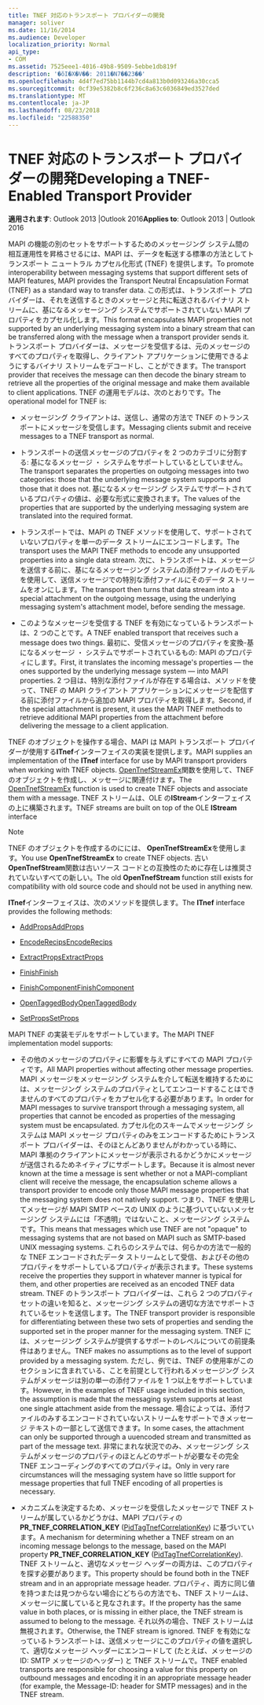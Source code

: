 ```yaml
---
title: TNEF 対応のトランスポート プロバイダーの開発
manager: soliver
ms.date: 11/16/2014
ms.audience: Developer
localization_priority: Normal
api_type:
- COM
ms.assetid: 7525eee1-4016-49b8-9509-5ebbe1db819f
description: '�ŏI�X�V��: 2011�N7��23��'
ms.openlocfilehash: 4d4f7ed75bb1144b7cd4a813b0d093246a30cca5
ms.sourcegitcommit: 0cf39e5382b8c6f236c8a63c6036849ed3527ded
ms.translationtype: MT
ms.contentlocale: ja-JP
ms.lasthandoff: 08/23/2018
ms.locfileid: "22588350"
---
```

# <a name="developing-a-tnef-enabled-transport-provider"></a><span data-ttu-id="6a2d2-103">TNEF 対応のトランスポート プロバイダーの開発</span><span class="sxs-lookup"><span data-stu-id="6a2d2-103">Developing a TNEF-Enabled Transport Provider</span></span>

  
  
<span data-ttu-id="6a2d2-104">**適用されます**: Outlook 2013 |Outlook 2016</span><span class="sxs-lookup"><span data-stu-id="6a2d2-104">**Applies to**: Outlook 2013 | Outlook 2016</span></span> 
  
<span data-ttu-id="6a2d2-105">MAPI の機能の別のセットをサポートするためのメッセージング システム間の相互運用性を昇格させるには、MAPI は、データを転送する標準の方法としてトランスポート ニュートラル カプセル化形式 (TNEF) を提供します。</span><span class="sxs-lookup"><span data-stu-id="6a2d2-105">To promote interoperability between messaging systems that support different sets of MAPI features, MAPI provides the Transport Neutral Encapsulation Format (TNEF) as a standard way to transfer data.</span></span> <span data-ttu-id="6a2d2-106">この形式は、トランスポート プロバイダーは、それを送信するときのメッセージと共に転送されるバイナリ ストリームに、基になるメッセージング システムでサポートされていない MAPI プロパティをカプセル化します。</span><span class="sxs-lookup"><span data-stu-id="6a2d2-106">This format encapsulates MAPI properties not supported by an underlying messaging system into a binary stream that can be transferred along with the message when a transport provider sends it.</span></span> <span data-ttu-id="6a2d2-107">トランスポート プロバイダーは、メッセージを受信するは、元のメッセージのすべてのプロパティを取得し、クライアント アプリケーションに使用できるようにするバイナリ ストリームをデコードし、ことができます。</span><span class="sxs-lookup"><span data-stu-id="6a2d2-107">The transport provider that receives the message can then decode the binary stream to retrieve all the properties of the original message and make them available to client applications.</span></span> <span data-ttu-id="6a2d2-108">TNEF の運用モデルは、次のとおりです。</span><span class="sxs-lookup"><span data-stu-id="6a2d2-108">The operational model for TNEF is:</span></span>
  
- <span data-ttu-id="6a2d2-109">メッセージング クライアントは、送信し、通常の方法で TNEF のトランスポートにメッセージを受信します。</span><span class="sxs-lookup"><span data-stu-id="6a2d2-109">Messaging clients submit and receive messages to a TNEF transport as normal.</span></span>
    
- <span data-ttu-id="6a2d2-110">トランスポートの送信メッセージのプロパティを 2 つのカテゴリに分割する: 基になるメッセージ ・ システムをサポートしているとしていません。</span><span class="sxs-lookup"><span data-stu-id="6a2d2-110">The transport separates the properties on outgoing messages into two categories: those that the underlying message system supports and those that it does not.</span></span> <span data-ttu-id="6a2d2-111">基になるメッセージング システムでサポートされているプロパティの値は、必要な形式に変換されます。</span><span class="sxs-lookup"><span data-stu-id="6a2d2-111">The values of the properties that are supported by the underlying messaging system are translated into the required format.</span></span>
    
- <span data-ttu-id="6a2d2-112">トランスポートでは、MAPI の TNEF メソッドを使用して、サポートされていないプロパティを単一のデータ ストリームにエンコードします。</span><span class="sxs-lookup"><span data-stu-id="6a2d2-112">The transport uses the MAPI TNEF methods to encode any unsupported properties into a single data stream.</span></span> <span data-ttu-id="6a2d2-113">次に、トランスポートは、メッセージを送信する前に、基になるメッセージング システムの添付ファイルのモデルを使用して、送信メッセージでの特別な添付ファイルにそのデータ ストリームをオンにします。</span><span class="sxs-lookup"><span data-stu-id="6a2d2-113">The transport then turns that data stream into a special attachment on the outgoing message, using the underlying messaging system's attachment model, before sending the message.</span></span>
    
- <span data-ttu-id="6a2d2-114">このようなメッセージを受信する TNEF を有効になっているトランスポートは、2 つのことです。</span><span class="sxs-lookup"><span data-stu-id="6a2d2-114">A TNEF enabled transport that receives such a message does two things.</span></span> <span data-ttu-id="6a2d2-115">最初に、受信メッセージのプロパティを変換-基になるメッセージ ・ システムでサポートされているもの: MAPI のプロパティにします。</span><span class="sxs-lookup"><span data-stu-id="6a2d2-115">First, it translates the incoming message's properties — the ones supported by the underlying message system — into MAPI properties.</span></span> <span data-ttu-id="6a2d2-116">2 つ目は、特別な添付ファイルが存在する場合は、メソッドを使って、TNEF の MAPI クライアント アプリケーションにメッセージを配信する前に添付ファイルから追加の MAPI プロパティを取得します。</span><span class="sxs-lookup"><span data-stu-id="6a2d2-116">Second, if the special attachment is present, it uses the MAPI TNEF methods to retrieve additional MAPI properties from the attachment before delivering the message to a client application.</span></span>
    
<span data-ttu-id="6a2d2-117">TNEF のオブジェクトを操作する場合、MAPI は MAPI トランスポート プロバイダーが使用する**ITnef**インターフェイスの実装を提供します。</span><span class="sxs-lookup"><span data-stu-id="6a2d2-117">MAPI supplies an implementation of the **ITnef** interface for use by MAPI transport providers when working with TNEF objects.</span></span> <span data-ttu-id="6a2d2-118">[OpenTnefStreamEx](opentnefstreamex.md)関数を使用して、TNEF のオブジェクトを作成し、メッセージに関連付けます。</span><span class="sxs-lookup"><span data-stu-id="6a2d2-118">The [OpenTnefStreamEx](opentnefstreamex.md) function is used to create TNEF objects and associate them with a message.</span></span> <span data-ttu-id="6a2d2-119">TNEF ストリームは、OLE の**IStream**インターフェイスの上に構築されます。</span><span class="sxs-lookup"><span data-stu-id="6a2d2-119">TNEF streams are built on top of the OLE **IStream** interface</span></span> 
  
> [!NOTE]
> <span data-ttu-id="6a2d2-120">TNEF のオブジェクトを作成するのにには、 **OpenTnefStreamEx**を使用します。</span><span class="sxs-lookup"><span data-stu-id="6a2d2-120">You use **OpenTnefStreamEx** to create TNEF objects.</span></span> <span data-ttu-id="6a2d2-121">古い**OpenTnefStream**関数は古いソース コードとの互換性のために存在しは推奨されていないすべての新しい。</span><span class="sxs-lookup"><span data-stu-id="6a2d2-121">The old **OpenTnefStream** function still exists for compatibility with old source code and should not be used in anything new.</span></span> 
  
<span data-ttu-id="6a2d2-122">**ITnef**インターフェイスは、次のメソッドを提供します。</span><span class="sxs-lookup"><span data-stu-id="6a2d2-122">The **ITnef** interface provides the following methods:</span></span> 
  
- [<span data-ttu-id="6a2d2-123">AddProps</span><span class="sxs-lookup"><span data-stu-id="6a2d2-123">AddProps</span></span>](itnef-addprops.md)
    
- [<span data-ttu-id="6a2d2-124">EncodeRecips</span><span class="sxs-lookup"><span data-stu-id="6a2d2-124">EncodeRecips</span></span>](itnef-encoderecips.md)
    
- [<span data-ttu-id="6a2d2-125">ExtractProps</span><span class="sxs-lookup"><span data-stu-id="6a2d2-125">ExtractProps</span></span>](itnef-extractprops.md)
    
- [<span data-ttu-id="6a2d2-126">Finish</span><span class="sxs-lookup"><span data-stu-id="6a2d2-126">Finish</span></span>](itnef-finish.md)
    
- [<span data-ttu-id="6a2d2-127">FinishComponent</span><span class="sxs-lookup"><span data-stu-id="6a2d2-127">FinishComponent</span></span>](itnef-finishcomponent.md)
    
- [<span data-ttu-id="6a2d2-128">OpenTaggedBody</span><span class="sxs-lookup"><span data-stu-id="6a2d2-128">OpenTaggedBody</span></span>](itnef-opentaggedbody.md)
    
- [<span data-ttu-id="6a2d2-129">SetProps</span><span class="sxs-lookup"><span data-stu-id="6a2d2-129">SetProps</span></span>](itnef-setprops.md)
    
<span data-ttu-id="6a2d2-130">MAPI TNEF の実装モデルをサポートしています。</span><span class="sxs-lookup"><span data-stu-id="6a2d2-130">The MAPI TNEF implementation model supports:</span></span>
  
- <span data-ttu-id="6a2d2-131">その他のメッセージのプロパティに影響を与えずにすべての MAPI プロパティです。</span><span class="sxs-lookup"><span data-stu-id="6a2d2-131">All MAPI properties without affecting other message properties.</span></span> <span data-ttu-id="6a2d2-132">MAPI メッセージをメッセージング システムを介して転送を維持するためには、メッセージング システムのプロパティとしてエンコードすることはできませんのすべてのプロパティをカプセル化する必要があります。</span><span class="sxs-lookup"><span data-stu-id="6a2d2-132">In order for MAPI messages to survive transport through a messaging system, all properties that cannot be encoded as properties of the messaging system must be encapsulated.</span></span> <span data-ttu-id="6a2d2-133">カプセル化のスキームでメッセージング システムは MAPI メッセージ プロパティのみをエンコードするためにトランスポート プロバイダーは、そのほとんどありませんがわかっている時に、MAPI 準拠のクライアントにメッセージが表示されるかどうかにメッセージが送信されるためネイティブにサポートします。</span><span class="sxs-lookup"><span data-stu-id="6a2d2-133">Because it is almost never known at the time a message is sent whether or not a MAPI-compliant client will receive the message, the encapsulation scheme allows a transport provider to encode only those MAPI message properties that the messaging system does not natively support.</span></span> <span data-ttu-id="6a2d2-134">つまり、TNEF を使用してメッセージが MAPI SMTP ベースの UNIX のように基づいていないメッセージング システムには「不透明」ではないこと、メッセージング システムです。</span><span class="sxs-lookup"><span data-stu-id="6a2d2-134">This means that messages which use TNEF are not "opaque" to messaging systems that are not based on MAPI such as SMTP-based UNIX messaging systems.</span></span> <span data-ttu-id="6a2d2-135">これらのシステムでは、何らかの方法で一般的な TNEF エンコードされたデータ ストリームとして受信、およびその他のプロパティをサポートしているプロパティが表示されます。</span><span class="sxs-lookup"><span data-stu-id="6a2d2-135">These systems receive the properties they support in whatever manner is typical for them, and other properties are received as an encoded TNEF data stream.</span></span> <span data-ttu-id="6a2d2-136">TNEF のトランスポート プロバイダーは、これら 2 つのプロパティ セットの違いを知ると、メッセージング システムの適切な方法でサポートされているセットを送信します。</span><span class="sxs-lookup"><span data-stu-id="6a2d2-136">The TNEF transport provider is responsible for differentiating between these two sets of properties and sending the supported set in the proper manner for the messaging system.</span></span> <span data-ttu-id="6a2d2-137">TNEF には、メッセージング システムが提供するサポートのレベルについての前提条件はありません。</span><span class="sxs-lookup"><span data-stu-id="6a2d2-137">TNEF makes no assumptions as to the level of support provided by a messaging system.</span></span> <span data-ttu-id="6a2d2-138">ただし、例では、TNEF の使用率がこのセクションに含まれている、ことを前提として行われるメッセージング システムがメッセージは別の単一の添付ファイルを 1 つ以上をサポートしています。</span><span class="sxs-lookup"><span data-stu-id="6a2d2-138">However, in the examples of TNEF usage included in this section, the assumption is made that the messaging system supports at least one single attachment aside from the message.</span></span> <span data-ttu-id="6a2d2-139">場合によっては、添付ファイルのみするエンコードされていないストリームをサポートできメッセージ テキストの一部として送信できます。</span><span class="sxs-lookup"><span data-stu-id="6a2d2-139">In some cases, the attachment can only be supported through a uuencoded stream and transmitted as part of the message text.</span></span> <span data-ttu-id="6a2d2-140">非常にまれな状況でのみ、メッセージング システムがメッセージのプロパティのほとんどのサポートが必要なその完全 TNEF エンコーディングのすべてのプロパティは。</span><span class="sxs-lookup"><span data-stu-id="6a2d2-140">Only in very rare circumstances will the messaging system have so little support for message properties that full TNEF encoding of all properties is necessary.</span></span>
    
- <span data-ttu-id="6a2d2-141">メカニズムを決定するため、メッセージを受信したメッセージで TNEF ストリームが属しているかどうかは、MAPI プロパティの**PR_TNEF_CORRELATION_KEY** ([PidTagTnefCorrelationKey](pidtagtnefcorrelationkey-canonical-property.md)) に基づいています。</span><span class="sxs-lookup"><span data-stu-id="6a2d2-141">A mechanism for determining whether a TNEF stream on an incoming message belongs to the message, based on the MAPI property **PR_TNEF_CORRELATION_KEY** ([PidTagTnefCorrelationKey](pidtagtnefcorrelationkey-canonical-property.md)).</span></span> <span data-ttu-id="6a2d2-142">TNEF ストリームと、適切なメッセージ ヘッダーの両方は、このプロパティを探す必要があります。</span><span class="sxs-lookup"><span data-stu-id="6a2d2-142">This property should be found both in the TNEF stream and in an appropriate message header.</span></span> <span data-ttu-id="6a2d2-143">プロパティ、両方に同じ値を持つまたは見つからない場合にどちらの方法でも、TNEF ストリームは、メッセージに属していると見なされます。</span><span class="sxs-lookup"><span data-stu-id="6a2d2-143">If the property has the same value in both places, or is missing in either place, the TNEF stream is assumed to belong to the message.</span></span> <span data-ttu-id="6a2d2-144">それ以外の場合、TNEF ストリームは無視されます。</span><span class="sxs-lookup"><span data-stu-id="6a2d2-144">Otherwise, the TNEF stream is ignored.</span></span> <span data-ttu-id="6a2d2-145">TNEF を有効になっているトランスポートは、送信メッセージにこのプロパティの値を選択して、適切なメッセージ ヘッダーにエンコードして (たとえば、メッセージの ID: SMTP メッセージのヘッダー) と TNEF ストリームで。</span><span class="sxs-lookup"><span data-stu-id="6a2d2-145">TNEF enabled transports are responsible for choosing a value for this property on outbound messages and encoding it in an appropriate message header (for example, the Message-ID: header for SMTP messages) and in the TNEF stream.</span></span>
    

